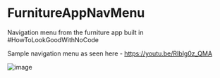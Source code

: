 # FurnitureAppNavMenu
Navigation menu from the furniture app built in #HowToLookGoodWithNoCode

Sample navigation menu as seen here - https://youtu.be/RIblg0z_QMA 

![image](https://user-images.githubusercontent.com/86930618/223082713-0345d688-dd7c-4804-8010-c32aa3bf9caf.png)
